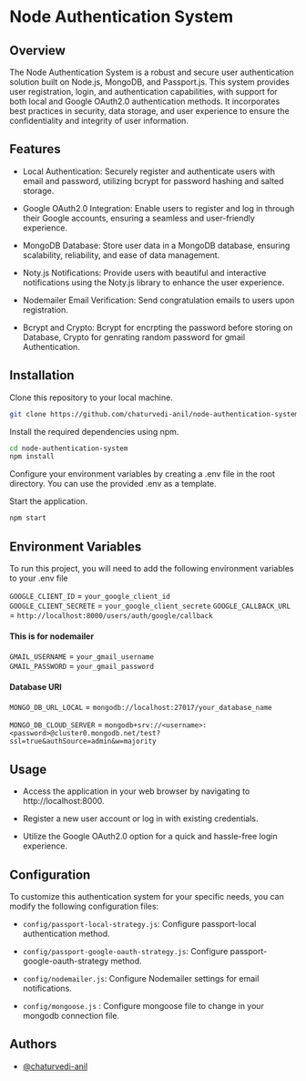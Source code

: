 
# Node Authentication System

## Overview

The Node Authentication System is a robust and secure user authentication solution built on Node.js, MongoDB, and Passport.js. This system provides user registration, login, and authentication capabilities, with support for both local and Google OAuth2.0 authentication methods. It incorporates best practices in security, data storage, and user experience to ensure the confidentiality and integrity of user information.


## Features

- Local Authentication: Securely register and authenticate users   with email and password, utilizing bcrypt for password hashing and salted storage.

- Google OAuth2.0 Integration: Enable users to register and log in through their Google accounts, ensuring a seamless and user-friendly experience.

- MongoDB Database: Store user data in a MongoDB database, ensuring scalability, reliability, and ease of data management.

- Noty.js Notifications: Provide users with beautiful and interactive notifications using the Noty.js library to enhance the user experience.

- Nodemailer Email Verification: Send congratulation emails to users upon registration.

- Bcrypt and Crypto: Bcrypt for encrpting the password before storing on Database, Crypto for genrating random password for gmail Authentication.
## Installation

Clone this repository to your local machine.

```bash
git clone https://github.com/chaturvedi-anil/node-authentication-system.git
```
Install the required dependencies using npm.

```bash
cd node-authentication-system
npm install
```
Configure your environment variables by creating a .env file in the root directory. You can use the provided .env as a template.

Start the application.

```bash
npm start
```
## Environment Variables

To run this project, you will need to add the following environment variables to your .env file


`GOOGLE_CLIENT_ID` = `your_google_client_id`             
`GOOGLE_CLIENT_SECRETE` = `your_google_client_secrete`
`GOOGLE_CALLBACK_URL` = `http://localhost:8000/users/auth/google/callback`

#### This is for nodemailer
`GMAIL_USERNAME` = `your_gmail_username`  
`GMAIL_PASSWORD` = `your_gmail_password`

#### Database URI
`MONGO_DB_URL_LOCAL` = `mongodb://localhost:27017/your_database_name`

`MONGO_DB_CLOUD_SERVER` = `mongodb+srv://<username>:<password>@cluster0.mongodb.net/test?ssl=true&authSource=admin&w=majority`


## Usage

- Access the application in your web browser by navigating to http://localhost:8000.

- Register a new user account or log in with existing credentials.

- Utilize the Google OAuth2.0 option for a quick and hassle-free login experience.


## Configuration

To customize this authentication system for your specific needs, you can modify the following configuration files:

- `config/passport-local-strategy.js`: Configure passport-local authentication method.

- `config/passport-google-oauth-strategy.js`: Configure passport-google-oauth-strategy method.

- `config/nodemailer.js`: Configure Nodemailer settings for email notifications.

- `config/mongoose.js` : Configure mongoose file to change in your mongodb connection file.
## Authors

- [@chaturvedi-anil](https://github.com/chaturvedi-anil)

